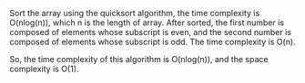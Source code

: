   Sort the array using the quicksort algorithm, the time complexity is O(nlog(n)), which n is the length of array.
  After sorted, the first number is composed of elements whose subscript is even, and the second number is composed of elements whose subscript is odd. The time complexity is O(n).

  So, the time complexity of this algorithm is O(nlog(n)), and the space complexity is O(1).